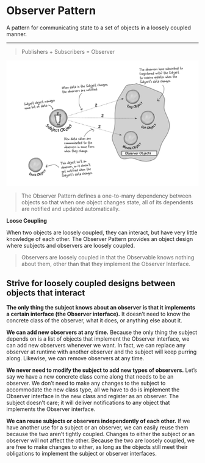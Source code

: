 # Observer Pattern
A pattern for communicating state to a set of objects in a loosely coupled manner.

---
> Publishers + Subscribers = Observer

![ps](./images/pub-sub-pattern.png)
> The Observer Pattern defines a one-to-many dependency between objects so that 
> when one object changes state, all of its dependents are notified and updated automatically.

__Loose Coupling__

When two objects are loosely coupled, they can interact, but have very little knowledge of each other.
The Observer Pattern provides an object design where subjects and observers are loosely coupled.

> Observers are loosely coupled in that the Observable knows nothing about them, 
> other than that they implement the Observer Interface.

## Strive for loosely coupled designs between objects that interact
__The only thing the subject knows about an observer is that it implements a certain interface (the Observer interface).__ 
It doesn’t need to know the concrete class of the observer, what it does, or anything else about it.

__We can add new observers at any time.__ Because the only thing the subject 
depends on is a list of objects that implement the Observer interface,
we can add new observers whenever we want. In fact, we can replace any observer
at runtime with another observer and the subject will keep purring along. Likewise, we can remove observers at any time.

__We never need to modify the subject to add new types of observers.__ Let’s say we have a new concrete
class come along that needs to be an observer. We don’t need to make any changes to 
the subject to accommodate the new class type, all we have to do is implement 
the Observer interface in the new class and register as an observer. 
The subject doesn’t care; it will deliver notifications to any object 
that implements the Observer interface.

__We can reuse subjects or observers independently of each other.__ If we have another use for a subject
or an observer, we can easily reuse them because the two aren’t tightly coupled.
Changes to either the subject or an observer will not affect the other. 
Because the two are loosely coupled, we are free to make changes to either, 
as long as the objects still meet their obligations to implement the subject or observer interfaces.


